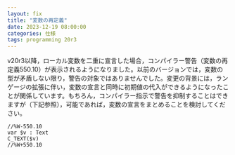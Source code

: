 ```yaml
---
layout: fix
title: "変数の再定義"
date: 2023-12-19 08:00:00
categories: 仕様
tags: programming 20r3
---
```


v20r3以降，ローカル変数を二重に宣言した場合，コンパイラー警告（変数の再定義550.10）が表示されるようになりました。以前のバージョンでは，変数の型が矛盾しない限り，警告の対象ではありませんでした。変更の背景には，ランゲージの拡張に伴い，変数の宣言と同時に初期値の代入ができるようになったことが関係しています。もちろん，コンパイラー指示で警告を抑制することはできますが（下記参照），可能であれば，変数の宣言をまとめることを検討してください。

```4d
//%W-550.10
var $v : Text
C_TEXT($v)
//%W+550.10
```
